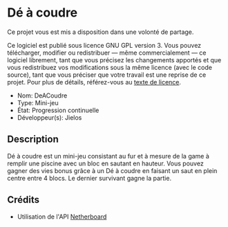 # Dé à coudre
Ce projet vous est mis a disposition dans une volonté de partage.

Ce logiciel est publié sous licence GNU GPL version 3. Vous pouvez télécharger, modifier ou redistribuer — même commercialement — ce logiciel librement, tant que vous précisez les changements apportés et que vous redistribuez vos modifications sous la même licence (avec le code source), tant que vous préciser que votre travail est une reprise de ce projet. Pour plus de détails, référez-vous au [texte de licence](LICENCE).

- Nom: DeACoudre
- Type: Mini-jeu
- État: Progression continuelle
- Développeur(s): Jielos

## Description
Dé à coudre est un mini-jeu consistant au fur et à mesure de la game à remplir une piscine avec un bloc en sautant en hauteur. Vous pouvez gagner des vies bonus grâce à un Dé à coudre en faisant un saut en plein centre entre 4 blocs. Le dernier survivant gagne la partie.

## Crédits
- Utilisation de l'API [Netherboard](https://github.com/MinusKube/Netherboard/)
